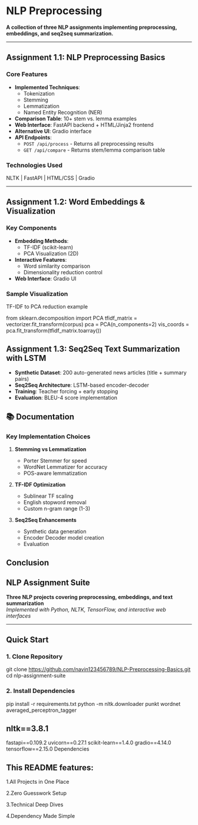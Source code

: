 # NLP Preprocessing

**A collection of three NLP assignments implementing preprocessing, embeddings, and seq2seq summarization.**

---

## Assignment 1.1: NLP Preprocessing Basics
### Core Features
- **Implemented Techniques**:
  - Tokenization
  - Stemming
  - Lemmatization
  - Named Entity Recognition (NER)
- **Comparison Table**: 10+ stem vs. lemma examples
- **Web Interface**: FastAPI backend + HTML/Jinja2 frontend
- **Alternative UI**: Gradio interface
- **API Endpoints**:
  - `POST /api/process` - Returns all preprocessing results
  - `GET /api/compare` - Returns stem/lemma comparison table

### Technologies Used
NLTK | FastAPI | HTML/CSS | Gradio


---

## Assignment 1.2: Word Embeddings & Visualization
### Key Components
- **Embedding Methods**:
  - TF-IDF (scikit-learn)
  - PCA Visualization (2D)
- **Interactive Features**:
  - Word similarity comparison
  - Dimensionality reduction control
- **Web Interface**: Gradio UI

### Sample Visualization
TF-IDF to PCA reduction example

from sklearn.decomposition import PCA
tfidf_matrix = vectorizer.fit_transform(corpus)
pca = PCA(n_components=2)
vis_coords = pca.fit_transform(tfidf_matrix.toarray())

## Assignment 1.3: Seq2Seq Text Summarization with LSTM

- **Synthetic Dataset**: 200 auto-generated news articles (title + summary pairs)
- **Seq2Seq Architecture**: LSTM-based encoder-decoder
- **Training**: Teacher forcing + early stopping
- **Evaluation**: BLEU-4 score implementation
  


## 📚 Documentation
### Key Implementation Choices
1. **Stemming vs Lemmatization**
   - Porter Stemmer for speed
   - WordNet Lemmatizer for accuracy
   - POS-aware lemmatization

2. **TF-IDF Optimization**
   - Sublinear TF scaling
   - English stopword removal
   - Custom n-gram range (1-3)

3. **Seq2Seq Enhancements**
   - Synthetic data generation
   - Encoder Decoder model creation
   - Evaluation

## Conclusion
## NLP Assignment Suite

**Three NLP projects covering preprocessing, embeddings, and text summarization**  
*Implemented with Python, NLTK, TensorFlow, and interactive web interfaces*

---

## Quick Start

### 1. Clone Repository
git clone https://github.com/navin123456789/NLP-Preprocessing-Basics.git
cd nlp-assignment-suite
### 2. Install Dependencies
pip install -r requirements.txt
python -m nltk.downloader punkt wordnet averaged_perceptron_tagger

## nltk==3.8.1
fastapi==0.109.2
uvicorn==0.27.1
scikit-learn==1.4.0
gradio==4.14.0
tensorflow==2.15.0 Dependencies

## This README features:
1.All Projects in One Place

2.Zero Guesswork Setup

3.Technical Deep Dives

4.Dependency Made Simple



